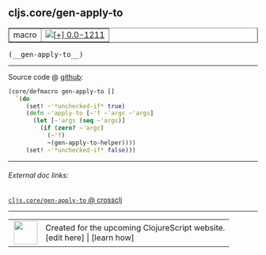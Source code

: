 ## cljs.core/gen-apply-to



 <table border="1">
<tr>
<td>macro</td>
<td><a href="https://github.com/cljsinfo/cljs-api-docs/tree/0.0-1211"><img valign="middle" alt="[+] 0.0-1211" title="Added in 0.0-1211" src="https://img.shields.io/badge/+-0.0--1211-lightgrey.svg"></a> </td>
</tr>
</table>


 <samp>
(__gen-apply-to__)<br>
</samp>

---







Source code @ [github](https://github.com/clojure/clojurescript/blob/r1.7.107/src/main/clojure/cljs/core.cljc#L2548-L2556):

```clj
(core/defmacro gen-apply-to []
  `(do
     (set! ~'*unchecked-if* true)
     (defn ~'apply-to [~'f ~'argc ~'args]
       (let [~'args (seq ~'args)]
         (if (zero? ~'argc)
           (~'f)
           ~(gen-apply-to-helper))))
     (set! ~'*unchecked-if* false)))
```

<!--
Repo - tag - source tree - lines:

 <pre>
clojurescript @ r1.7.107
└── src
    └── main
        └── clojure
            └── cljs
                └── <ins>[core.cljc:2548-2556](https://github.com/clojure/clojurescript/blob/r1.7.107/src/main/clojure/cljs/core.cljc#L2548-L2556)</ins>
</pre>

-->

---



###### External doc links:

[`cljs.core/gen-apply-to` @ crossclj](http://crossclj.info/fun/cljs.core/gen-apply-to.html)<br>

---

 <table>
<tr><td>
<img valign="middle" align="right" width="48px" src="http://i.imgur.com/Hi20huC.png">
</td><td>
Created for the upcoming ClojureScript website.<br>
[edit here] | [learn how]
</td></tr></table>

[edit here]:https://github.com/cljsinfo/cljs-api-docs/blob/master/cljsdoc/cljs.core/gen-apply-to.cljsdoc
[learn how]:https://github.com/cljsinfo/cljs-api-docs/wiki/cljsdoc-files

<!--

This information was too distracting to show to readers, but I'll leave it
commented here since it is helpful to:

- pretty-print the data used to generate this document
- and show how to retrieve that data



The API data for this symbol:

```clj
{:ns "cljs.core",
 :name "gen-apply-to",
 :type "macro",
 :signature ["[]"],
 :source {:code "(core/defmacro gen-apply-to []\n  `(do\n     (set! ~'*unchecked-if* true)\n     (defn ~'apply-to [~'f ~'argc ~'args]\n       (let [~'args (seq ~'args)]\n         (if (zero? ~'argc)\n           (~'f)\n           ~(gen-apply-to-helper))))\n     (set! ~'*unchecked-if* false)))",
          :title "Source code",
          :repo "clojurescript",
          :tag "r1.7.107",
          :filename "src/main/clojure/cljs/core.cljc",
          :lines [2548 2556]},
 :full-name "cljs.core/gen-apply-to",
 :full-name-encode "cljs.core/gen-apply-to",
 :history [["+" "0.0-1211"]]}

```

Retrieve the API data for this symbol:

```clj
;; from Clojure REPL
(require '[clojure.edn :as edn])
(-> (slurp "https://raw.githubusercontent.com/cljsinfo/cljs-api-docs/catalog/cljs-api.edn")
    (edn/read-string)
    (get-in [:symbols "cljs.core/gen-apply-to"]))
```

-->
